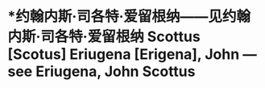 # \*约翰内斯·司各特·爱留根纳——见约翰内斯·司各特·爱留根纳 Scottus \[Scotus] Eriugena \[Erigena], John — see Eriugena, John Scottus

